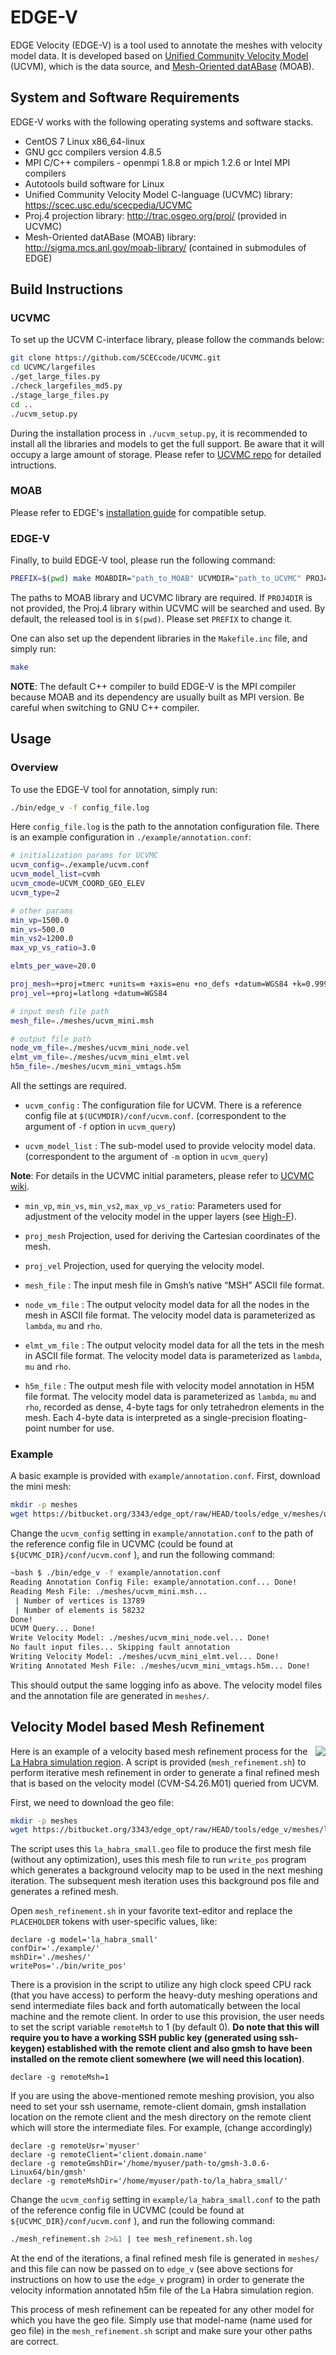 # EDGE-V

EDGE Velocity (EDGE-V) is a tool used to annotate the meshes with velocity model data. It is developed based on [Unified Community Velocity Model](http://scec.usc.edu/scecpedia/UCVMC) (UCVM), which is the data source, and [Mesh-Oriented datABase](http://sigma.mcs.anl.gov/moab-library) (MOAB).

## System and Software Requirements

EDGE-V works with the following operating systems and software stacks.

*  CentOS 7 Linux x86_64-linux 
*  GNU gcc compilers version 4.8.5
*  MPI C/C++ compilers - openmpi 1.8.8 or mpich 1.2.6 or Intel MPI compilers
*  Autotools build software for Linux
*  Unified Community Velocity Model C-language (UCVMC) library: https://scec.usc.edu/scecpedia/UCVMC
*  Proj.4 projection library: http://trac.osgeo.org/proj/ (provided in UCVMC)
*  Mesh-Oriented datABase (MOAB) library: http://sigma.mcs.anl.gov/moab-library/ (contained in submodules of EDGE)


## Build Instructions

### UCVMC

To set up the UCVM C-interface library, please follow the commands below:

```bash
git clone https://github.com/SCECcode/UCVMC.git
cd UCVMC/largefiles
./get_large_files.py
./check_largefiles_md5.py
./stage_large_files.py
cd ..
./ucvm_setup.py
```

During the installation process in `./ucvm_setup.py`, it is recommended to install all the libraries and models to get the full support. Be aware that it will occupy a large amount of storage.
Please refer to [UCVMC repo](https://github.com/SCECcode/UCVMC#ucvmc) for detailed intructions.

### MOAB

Please refer to EDGE's [installation guide](https://usr.dial3343.org/chapters/install/edge.html) for compatible setup.

### EDGE-V

Finally, to build EDGE-V tool, please run the following command:

```bash
PREFIX=$(pwd) make MOABDIR="path_to_MOAB" UCVMDIR="path_to_UCVMC" PROJ4DIR="path_to_Proj_4" 
```
The paths to MOAB library and UCVMC library are required. If `PROJ4DIR` is not provided, the Proj.4 library within UCVMC will be searched and used. By default, the released tool is in `$(pwd)`. Please set `PREFIX` to change it.

One can also set up the dependent libraries in the `Makefile.inc` file, and simply run:
```bash
make
```

**NOTE**: The default C++ compiler to build EDGE-V is the MPI compiler because MOAB and its dependency are usually built as MPI version. Be careful when switching to GNU C++ compiler.



## Usage

### Overview

To use the EDGE-V tool for annotation, simply run:

```bash
./bin/edge_v -f config_file.log
```

Here `config_file.log` is the path to the annotation configuration file. There is an example configuration in `./example/annotation.conf`:

```bash
# initialization params for UCVMC
ucvm_config=./example/ucvm.conf
ucvm_model_list=cvmh
ucvm_cmode=UCVM_COORD_GEO_ELEV
ucvm_type=2

# other params
min_vp=1500.0
min_vs=500.0
min_vs2=1200.0
max_vp_vs_ratio=3.0

elmts_per_wave=20.0

proj_mesh=+proj=tmerc +units=m +axis=enu +no_defs +datum=WGS84 +k=0.9996 +lon_0=-117.916 +lat_0=33.933
proj_vel=+proj=latlong +datum=WGS84

# input mesh file path
mesh_file=./meshes/ucvm_mini.msh

# output file path
node_vm_file=./meshes/ucvm_mini_node.vel
elmt_vm_file=./meshes/ucvm_mini_elmt.vel
h5m_file=./meshes/ucvm_mini_vmtags.h5m
```

All the settings are required. 
* `ucvm_config` : 
    The configuration file for UCVM. There is a reference config file at `$(UCVMDIR)/conf/ucvm.conf`.
    (correspondent to the argument of `-f` option in `ucvm_query`)

* `ucvm_model_list` :
    The sub-model used to provide velocity model data.
    (correspondent to the argument of `-m` option in `ucvm_query`)

**Note**: For details in the UCVMC initial parameters, please refer to [UCVMC wiki](https://github.com/SCECcode/UCVMC/wiki).

* `min_vp`, `min_vs`, `min_vs2`, `max_vp_vs_ratio`:
    Parameters used for adjustment of the velocity model in the upper layers (see [High-F](https://scec.usc.edu/scecpedia/HighF_2018)).

* `proj_mesh`
    Projection, used for deriving the Cartesian coordinates of the mesh.
* `proj_vel`
    Projection, used for querying the velocity model.

* `mesh_file` :
    The input mesh file in Gmsh’s native “MSH” ASCII file format.
* `node_vm_file` :
    The output velocity model data for all the nodes in the mesh in ASCII file format.
    The velocity model data is parameterized as `lambda`, `mu` and `rho`.

* `elmt_vm_file` :
    The output velocity model data for all the tets in the mesh in ASCII file format.
    The velocity model data is parameterized as `lambda`, `mu` and `rho`.

* `h5m_file` :
    The output mesh file with velocity model annotation in H5M file format.
    The velocity model data is parameterized as `lambda`, `mu` and `rho`, recorded as dense, 4-byte tags for only tetrahedron elements in the mesh. Each 4-byte data is interpreted as a single-precision floating-point number for use.

### Example

A basic example is provided with `example/annotation.conf`. First, download the mini mesh:

```bash
mkdir -p meshes
wget https://bitbucket.org/3343/edge_opt/raw/HEAD/tools/edge_v/meshes/ucvm_mini.msh -O ./meshes/ucvm_mini.msh
```

Change the `ucvm_config` setting in `example/annotation.conf` to the path of the reference config file in UCVMC (could be found at `${UCVMC_DIR}/conf/ucvm.conf` ), and run the following command:

```bash
~bash $ ./bin/edge_v -f example/annotation.conf 
Reading Annotation Config File: example/annotation.conf... Done!
Reading Mesh File: ./meshes/ucvm_mini.msh... 
 | Number of vertices is 13789
 | Number of elements is 58232
Done!
UCVM Query... Done!
Write Velocity Model: ./meshes/ucvm_mini_node.vel... Done!
No fault input files... Skipping fault annotation
Writing Velocity Model: ./meshes/ucvm_mini_elmt.vel... Done!
Writing Annotated Mesh File: ./meshes/ucvm_mini_vmtags.h5m... Done!
```

This should output the same logging info as above. The velocity model files and the annotation file are generated in `meshes/`.


## Velocity Model based Mesh Refinement

<img style="float: right;" src="https://scec.usc.edu/scecwiki/images/thumb/6/62/Base_lahabra-win1.png/250px-Base_lahabra-win1.png">

Here is an example of a velocity based mesh refinement process for the [La Habra simulation region](https://scec.usc.edu/scecpedia/La_Habra_Simulation_Region). A script is provided (`mesh_refinement.sh`) to perform iterative mesh refinement in order to generate a final refined mesh that is based on the velocity model (CVM-S4.26.M01) queried from UCVM.

First, we need to download the geo file:
```bash
mkdir -p meshes
wget https://bitbucket.org/3343/edge_opt/raw/HEAD/tools/edge_v/meshes/la_habra_small.geo -O ./meshes/la_habra_small.geo
```

The script uses this `la_habra_small.geo` file to produce the first mesh file (without any optimization), uses this mesh file to run `write_pos` program which generates a background velocity map to be used in the next meshing iteration. The subsequent mesh iteration uses this background pos file and generates a refined mesh.

Open `mesh_refinement.sh` in your favorite text-editor and replace the `PLACEHOLDER` tokens with user-specific values, like:
```
declare -g model='la_habra_small'
confDir='./example/'
mshDir='./meshes/'
writePos='./bin/write_pos'
```

There is a provision in the script to utilize any high clock speed CPU rack (that you have access) to perform the heavy-duty meshing operations and send intermediate files back and forth automatically between the local machine and the remote client. In order to use this provision, the user needs to set the script variable `remoteMsh` to 1 (by default 0). **Do note that this will require you to have a working SSH public key (generated using ssh-keygen) established with the remote client and also gmsh to have been installed on the remote client somewhere (we will need this location)**.
```
declare -g remoteMsh=1
```

If you are using the above-mentioned remote meshing provision, you also need to set your ssh username, remote-client domain, gmsh installation location on the remote client and the mesh directory on the remote client which will store the intermediate files. For example, (change accordingly)
```
declare -g remoteUsr='myuser'
declare -g remoteClient='client.domain.name'
declare -g remoteGmshDir='/home/myuser/path-to/gmsh-3.0.6-Linux64/bin/gmsh'
declare -g remoteMshDir='/home/myuser/path-to/la_habra_small/'
```

Change the `ucvm_config` setting in `example/la_habra_small.conf` to the path of the reference config file in UCVMC (could be found at `${UCVMC_DIR}/conf/ucvm.conf` ), and run the following command:
```bash
./mesh_refinement.sh 2>&1 | tee mesh_refinement.sh.log
```

At the end of the iterations, a final refined mesh file is generated in `meshes/` and this file can now be passed on to `edge_v` (see above sections for instructions on how to use the `edge_v` program) in order to generate the velocity information annotated h5m file of the La Habra simulation region.

This process of mesh refinement can be repeated for any other model for which you have the geo file. Simply use that model-name (name used for geo file) in the `mesh_refinement.sh` script and make sure your other paths are correct.
